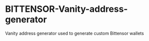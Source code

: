 # BITTENSOR-Vanity-address-generator
Vanity address generator used to generate custom Bittensor wallets
